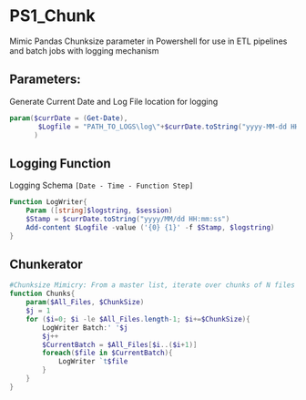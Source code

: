 # PS1_Chunk
Mimic Pandas Chunksize parameter in Powershell for use in ETL pipelines and batch jobs with logging mechanism 

## Parameters: 
Generate Current Date and Log File location for logging
```powershell
param($currDate = (Get-Date), 
       $Logfile = "PATH_TO_LOGS\log\"+$currDate.toString("yyyy-MM-dd HH-mm-ss")+"_test.log"
      )
```
## Logging Function
Logging Schema `[Date - Time - Function Step]`
```powershell  
Function LogWriter{
    Param ([string]$logstring, $session)
    $Stamp = $currDate.toString("yyyy/MM/dd HH:mm:ss")
    Add-content $Logfile -value ('{0} {1}' -f $Stamp, $logstring)
}
```

## Chunkerator 
```powershell
#Chunksize Mimicry: From a master list, iterate over chunks of N files in folder/directory for ETL use 
function Chunks{
    param($All_Files, $ChunkSize)
    $j = 1
    for ($i=0; $i -le $All_Files.length-1; $i+=$ChunkSize){
        LogWriter Batch:' '$j
        $j++
        $CurrentBatch = $All_Files[$i..($i+1)]
        foreach($file in $CurrentBatch){
            LogWriter `t$file
        }
    }
}
```
